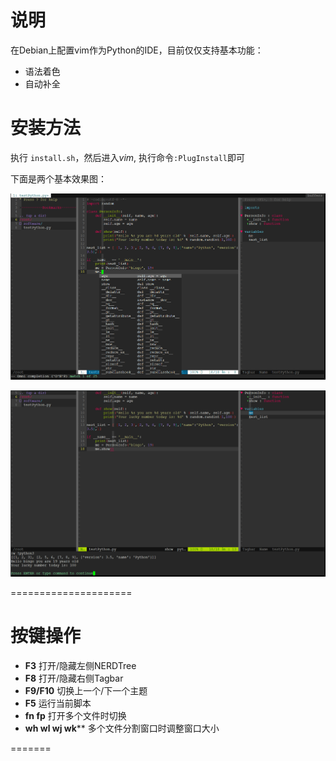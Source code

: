 # 说明

在Debian上配置vim作为Python的IDE，目前仅仅支持基本功能：

 * 语法着色
 * 自动补全



# 安装方法

执行 `install.sh`，然后进入*vim*, 执行命令`:PlugInstall`即可

下面是两个基本效果图：

![自动补齐](https://github.com/degree37C/vim-as-Python-IDE/blob/master/screenshots/vim%20python1.png)



![运行脚本](https://github.com/degree37C/vim-as-Python-IDE/blob/master/screenshots/vim%20python2.png)

=====================


# 按键操作

* **F3** 打开/隐藏左侧NERDTree
* **F8** 打开/隐藏右侧Tagbar
* **F9/F10** 切换上一个/下一个主题
* **F5** 运行当前脚本
* **fn fp** 打开多个文件时切换
* **wh wl wj wk**** 多个文件分割窗口时调整窗口大小 

=======
